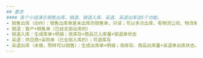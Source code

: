 ```yaml
---
## 要求
#### 各个小组演示销售出库、销退、销退入库、采退、采退出库这5个功能。
- 销售出库（动作）：销售出库单是未出库的销售单，只读；可以多次出库，有物流公司、物流单号；生成出库+明细；改库存（预占量）；改商品出库量+销售订单出库状态。 
- 销退：客户+销售单（已经全部出库的）
- 销退入库：生成库单+明细；改库存+商品已入库量+销退单状态
- 采退：供应商+采购单（已全部入库的）；可退库存
- 采退出库（未做，照样可以销售）：生成出库单+明细；改库存、商品出库量+采退单出库状态。若销售了，要检查，修改状态。
---
```



